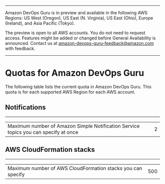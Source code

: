 --------

Amazon DevOps Guru is in preview and available in the following AWS Regions: US West \(Oregon\), US East \(N\. Virginia\), US East \(Ohio\), Europe \(Ireland\), and Asia Pacific \(Tokyo\)\.

The preview is open to all AWS accounts\. You do not need to request access\. Features might be added or changed before General Availability is announced\. Contact us at [amazon\-devops\-guru\-feedback@amazon\.com](mailto:amazon-devops-guru-feedback@amazon.com) with feedback\.

--------

# Quotas for Amazon DevOps Guru<a name="quotas"></a>

The following table lists the current quota in Amazon DevOps Guru\. This quota is for each supported AWS Region for each AWS account\. 

## Notifications<a name="notifications-quota"></a>


****  

|  |  | 
| --- |--- |
| Maximum number of Amazon Simple Notification Service topics you can specify at once | 2 | 

## AWS CloudFormation stacks<a name="cnf-stack-quota"></a>


****  

|  |  | 
| --- |--- |
| Maximum number of AWS CloudFormation stacks you can specify | 500 | 